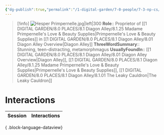 ```yaml
---
{"dg-publish":true,"permalink":"/1-digital-garden/7-0-people/7-3-np-cs/hesper-primpernelle/","tags":["#person","#diagon-alley","#diagon-alley-resident","#shopkeeper"]}
---
```


>[!info] 
>![Hesper Primpernelle.jpg|left|300](/img/user/1%20DIGITAL%20GARDEN/7.0%20PEOPLE/7.3%20NPCs/Headshots/Hesper%20Primpernelle.jpg)
>**Role**:: Proprietor of [[1 DIGITAL GARDEN/8.0 PLACES/8.1 Diagon Alley/8.1.25 Madame Primpernelle's Love & Beauty Supplies\|Primpernelle's Love & Beauty Supplies]] in [[1 DIGITAL GARDEN/8.0 PLACES/8.1 Diagon Alley/8.01 Diagon Alley Overview\|Diagon Alley]]
>**ThreeWordSummary**:: Stunning, teen-distracting, metamorphmagus
>**UsuallyFoundIn**:: [[1 DIGITAL GARDEN/8.0 PLACES/8.1 Diagon Alley/8.01 Diagon Alley Overview\|Diagon Alley]], [[1 DIGITAL GARDEN/8.0 PLACES/8.1 Diagon Alley/8.1.25 Madame Primpernelle's Love & Beauty Supplies\|Primpernelle's Love & Beauty Supplies]], [[1 DIGITAL GARDEN/8.0 PLACES/8.1 Diagon Alley/8.1.01 The Leaky Cauldron\|The Leaky Cauldron]]

# Interactions

| Session | Interactions |
| ------- | ------------ |

{ .block-language-dataview}

